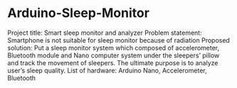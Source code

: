 # Arduino-Sleep-Monitor

Project title: Smart sleep monitor and analyzer
Problem statement: Smartphone is not suitable for sleep monitor because of radiation
Proposed solution: Put a sleep monitor system which composed of accelerometer, Bluetooth module and Nano computer system under the sleepers’ pillow and track the movement of sleepers. The ultimate purpose is to analyze user’s sleep quality.
List of hardware: Arduino Nano, Accelerometer, Bluetooth

